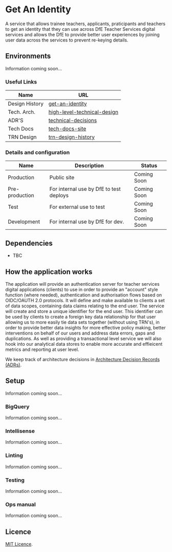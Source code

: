 # Get An Identity

A service that allows trainee teachers, applicants, praticipants and teachers to get an identity that they can use across
DfE Teacher Services digital services and allows the DfE to provide better user experiences by joining user data across the services
to prevent re-keying details.

## Environments
Information coming soon...

### Useful Links

| Name           | URL                                                                                                            |
| -------------- | -------------------------------------------------------------------------------------------------------------- |
| Design History | [get-an-identity](https://tra-digital-design-history.herokuapp.com/get-an-identity/)                 |
| Tech. Arch.    | [high-level-technical-design](/docs/images/get-an-identity-v-hld.jpg)
| ADR'S          | [technical-decisions](/docs/architecture/decisions/) |
| Tech Docs      | [tech-docs-site](https://teacher-services-tech-docs.london.cloudapps.digital/)
| TRN Design     | [trn-design-history](https://tra-digital-design-history.herokuapp.com/teacher-self-service-portal/trn-holders/)
### Details and configuration

| Name           | Description                                   | Status
| -------------- | --------------------------------------------- | -------------- |
| Production     | Public site                                   | Coming Soon    |
| Pre-production | For internal use by DfE to test deploys       | Coming Soon    |
| Test           | For external use to test                      | Coming Soon    |
| Development    | For internal use by DfE for dev.              | Coming Soon    |

## Dependencies

- TBC

## How the application works

The application will provide an authentication server for teacher services digital applications (clients) to use in order to provide
an "account" style function (where needed), authentication and authorisation flows based on OIDC/OAUTH 2.0 protocols. It will define
and make available to clients a set of data scopes, containing data claims relating to the end user. The service will create and store a
unique identifier for the end user. This identifier can be used by clients to create a foreign key data relationship for that user allowing us to
more easily tie data sets together (without using TRN's), in order to provide better data insights for more effective policy making,
better interventions on behalf of our users and address data errors, gaps and duplications. As well as providing a transactional level
service we will also hook into our analytical data stores to enable more accurate and effieicent metrics and reporting at user level.

We keep track of architecture decisions in [Architecture Decision Records
(ADRs)](/adr/).

## Setup

Information coming soon...

### BigQuery

Information coming soon...

### Intellisense

Information coming soon...

### Linting

Information coming soon...

### Testing

Information coming soon...

### Ops manual

Information coming soon...

## Licence

[MIT Licence](LICENCE).
